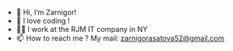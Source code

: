 - 👋 Hi, I’m Zarnigor!
- 👀 I love coding !
- 👩‍💻 I work at the RJM IT company in NY
- 📫 How to reach me ? My mail: zarnigorasatova52@gmail.com

<!---
asatova/asatova is a ✨ special ✨ repository because its `README.md` (this file) appears on your GitHub profile.
You can click the Preview link to take a look at your changes.
--->
